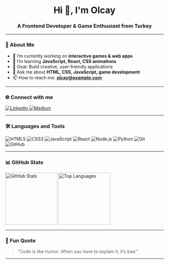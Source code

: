 <h1 align="center">Hi 👋, I'm Olcay</h1>
<h3 align="center">A Frontend Developer & Game Enthusiast from Turkey</h3>

---

### 🌱 About Me  
- 🔭 I’m currently working on **interactive games & web apps**  
- 🌱 I’m learning **JavaScript, React, CSS animations**  
- 🎯 Goal: Build creative, user-friendly applications  
- 💬 Ask me about **HTML, CSS, JavaScript, game development**  
- 📫 How to reach me: **olcay@example.com**  

---

### 🌐 Connect with me
<p align="left">
<a href="https://www.linkedin.com/in/Olcayberkil/" target="blank">
<img src="https://img.shields.io/badge/LinkedIn-0A66C2?style=for-the-badge&logo=linkedin&logoColor=white" alt="LinkedIn"/>
</a>
<a href="https://medium.com/@Olcayberkil" target="blank">
<img src="https://img.shields.io/badge/Medium-000000?style=for-the-badge&logo=medium&logoColor=white" alt="Medium"/>
</a>
</p>

---

### 🛠 Languages and Tools
<p>
<img src="https://img.shields.io/badge/HTML5-E34F26?style=for-the-badge&logo=html5&logoColor=white" alt="HTML5"/>
<img src="https://img.shields.io/badge/CSS3-1572B6?style=for-the-badge&logo=css3&logoColor=white" alt="CSS3"/>
<img src="https://img.shields.io/badge/JavaScript-323330?style=for-the-badge&logo=javascript&logoColor=F7DF1E" alt="JavaScript"/>
<img src="https://img.shields.io/badge/React-20232A?style=for-the-badge&logo=react&logoColor=61DAFB" alt="React"/>
<img src="https://img.shields.io/badge/Node.js-339933?style=for-the-badge&logo=nodedotjs&logoColor=white" alt="Node.js"/>
<img src="https://img.shields.io/badge/Python-3776AB?style=for-the-badge&logo=python&logoColor=white" alt="Python"/>
<img src="https://img.shields.io/badge/Git-F05032?style=for-the-badge&logo=git&logoColor=white" alt="Git"/>
<img src="https://img.shields.io/badge/GitHub-181717?style=for-the-badge&logo=github&logoColor=white" alt="GitHub"/>
</p>

---

### 📊 GitHub Stats
<p>
<img src="https://github-readme-stats.vercel.app/api?username=Olcayberkil&show_icons=true&theme=tokyonight" alt="GitHub Stats" height="165"/>
<img src="https://github-readme-stats.vercel.app/api/top-langs/?username=Olcayberkil&layout=compact&theme=tokyonight" alt="Top Languages" height="165"/>
</p>

---

### 🚀 Fun Quote
> "Code is like humor. When you have to explain it, it’s bad."

---
